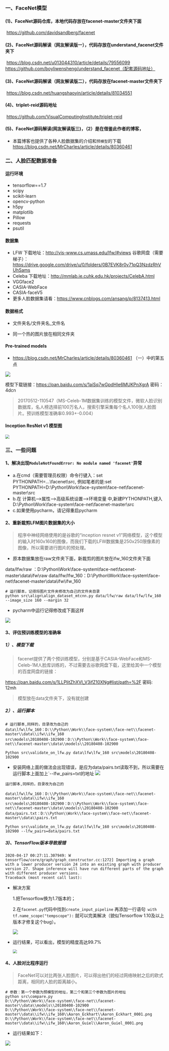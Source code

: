 ### 一、FaceNet模型

#### (1)、FaceNet源码仓库，本地代码存放在facenet-master文件夹下面
​			https://github.com/davidsandberg/facenet

#### (2)、FaceNet源码解读（网友解读版一），代码存放在understand_facenet文件夹下
​			https://blog.csdn.net/u013044310/article/details/79556099
​			https://github.com/boyliwensheng/understand_facenet（配套源码地址）

#### (3)、FaceNet源码解读（网友解读版二），代码存放在facenet-master文件夹下

​			https://blog.csdn.net/huangshaoyin/article/details/81034551

#### (4)、triplet-reid源码地址

​			https://github.com/VisualComputingInstitute/triplet-reid

#### (5)、FaceNet源码解读(网友解读版三)，（2）是在借鉴此作者的博客，
- 本篇博客也提供了各种人脸数据集的介绍和`预模型`的下载
            https://blog.csdn.net/MrCharles/article/details/80360461

### 二、人脸匹配数据准备
#### 运行环境
- tensorflow==1.7
- scipy
- scikit-learn
- opencv-python
- h5py
- matplotlib
- Pillow
- requests
- psutil

#### 数据集
- LFW  下载地址：http://vis-www.cs.umass.edu/lfw/#views  谷歌网盘（需要梯子）：https://drive.google.com/drive/u/0/folders/0B7EVK8r0v71pQ3NzdzRhVUhSams
- Celeba 下载地址：http://mmlab.ie.cuhk.edu.hk/projects/CelebA.html
- VGGface2
- CASIA-WebFace
- CASIA-faceV5
- 更多人脸数据集请看：https://www.cnblogs.com/ansang/p/8137413.html

#### 数据格式
- 文件夹名/文件夹名_文件名

- 同一个热的图片放在相同文件夹

  

#### Pre-trained models

-  https://blog.csdn.net/MrCharles/article/details/80360461  （一）中的第五点

![](https://ae01.alicdn.com/kf/Hbea52004ac754ea7a7883812f23fade2N.png)

模型下载链接：https://pan.baidu.com/s/1aiSq7wGpdHIe6MUKPnXgrA 密码：4dcn

> 20170512-110547（MS-Celeb-1M数据集训练的模型文件，微软人脸识别数据库，名人榜选择前100万名人，搜索引擎采集每个名人100张人脸图片。预训练模型准确率0.993+-0.004）



#### Inception ResNet v1 模型图

<img src="https://ae01.alicdn.com/kf/Hd053b820ced845f58090b433d513c8f3o.png" style="zoom:80%;" />


### 三、一些问题
#### 1、解决出现`ModuleNotFoundError: No module named 'facenet'`异常
- a.在cmd（需要管理员权限）命令行键入：set PYTHONPATH=...\facenet\src, 例如笔者的是:set PYTHONPATH=D:\Python\Work\face-system\face-net\facenet-master\src
- b.在 计算机-->属性-->高级系统设置-->环境变量 中,新建PYTHONPATH,键入 D:\Python\Work\face-system\face-net\facenet-master\src
- c.如果使用pycharm，请记得重启pycharm

#### 2、重新裁剪LFM图片数据集的大小

> 程序中神经网络使用的是谷歌的“inception resnet v1”网络模型，这个模型的输入时160x160的图像，而我们下载的LFW数据集是250x250限像素的图像，所以需要进行图片的预处理。

- 原本数据集放在raw文件夹下面，新裁剪的图片放在ifw_160文件夹下面

data/lfw/raw ：D:\\Python\\Work\\face-system\\face-net\\facenet-master\\data\\ifw\\raw
data/lfw/lfw_160：D:\\Python\\Work\\face-system\\face-net\\facenet-master\\data\\ifw\\ifw_160

```shell
# 运行脚本，记得将图片文件夹修改为自己的文件夹目录
python src\align\align_dataset_mtcnn.py data/lfw/raw data/lfw/lfw_160 --image_size 160 --margin 32
```

- pycharm中运行记得修改成下面这样

![](https://ae01.alicdn.com/kf/H8bfbd1bb2f2b474681a4a92b42731c65U.png)

#### 3、评估预训练模型的准确率

##### 1）、模型下载

> facenet提供了两个预训练模型，分别是基于CASIA-WebFace和MS-Celeb-1M人脸库训练的，不过需要去谷歌网盘下载，这里给其中一个模型的百度网盘的链接：

https://pan.baidu.com/s/1LLPIitZhXVI_V3ifZ10XNg#list/path=%2F 密码: 12mh
> 模型放在data文件夹下，没有就创建

##### 2）、运行脚本

```shell
# 运行脚本,同样的，目录改为自己的
data\lfw\lfw_160：D:\\Python\\Work\\face-system\\face-net\\facenet-master\\data\\ifw\\ifw_160
src\models\20180408-102900：D:\\Python\\Work\\face-system\\face-net\\facenet-master\\data\\models\\20180408-102900

Python src\validate_on_lfw.py data\lfw\lfw_160 src\models\20180408-102900
```
- 安装网络上面的做法会出现错误，是应为data/pairs.txt读取不到，所以需要在运行脚本上面加上`--lfw_pairs=txt的地址
![](https://ae01.alicdn.com/kf/H9f8ff6240a024da4821d07c405654677G.png)

```shell
运行脚本,同样的，目录改为自己的

data\lfw\lfw_160：D:\\Python\\Work\\face-system\\face-net\\facenet-master\\data\\ifw\\ifw_160
src\models\20180408-102900：D:\\Python\\Work\\face-system\\face-net\\facenet-master\\data\\models\\20180408-102900
data/pairs.txt：D:\\Python\\Work\\face-system\\face-net\\facenet-master\\data\\pairs.txt

Python src\validate_on_lfw.py data\lfw\lfw_160 src\models\20180408-102900 --lfw_pairs=data/pairs.txt
```

##### 3)、TensorFlow版本导致报错

```shell
2020-04-17 00:27:11.307949: W tensorflow/core/graph/graph_constructor.cc:1272] Importing a graph with a lower producer version 24 into an existing graph with producer version 27. Shape inference will have run different parts of the graph with different producer versions.
Traceback (most recent call last):
```

- 解决方案

  1.把Tensorflow换为1.7版本的；

  2.在`facenet.py`代码中找到`create_input_pipeline` 再添加一行语句` with tf.name_scope("tempscope"):` 就可以完美解决（貌似Tensorflow 1.10及以上版本才修复这个bug）。

  ![](https://ae01.alicdn.com/kf/H2eb7b8dc5d984ecca4f52703467fb45b0.png)

- 运行结果，可以看出，模型的精度高达99.7%

  <img src="https://ae01.alicdn.com/kf/Hbe49c52d5942488fbed1296a0514254cW.png" style="zoom: 80%;" />

#### 4、人脸对比程序运行

> FaceNet可以对比两张人脸图片，可以得出他们的经过网络映射之后的欧式距离，相同的人脸的距离越小。

```shell
# 参数：第一个参数为预模型的地址，第二个和第三个参数为图片的地址
python src\compare.py 
D:\\Python\\Work\\face-system\\face-net\\facenet-master\\data\\models\\20180408-102900
D:\\Python\\Work\\face-system\\face-net\\facenet-master\\data\\ifw\\ifw_160\\Aaron_Eckhart\\Aaron_Eckhart_0001.png
D:\\Python\\Work\\face-system\\face-net\\facenet-master\\data\\ifw\\ifw_160\\Aaron_Guiel\\Aaron_Guiel_0001.png
```

- 运行结果如下：

![](https://ae01.alicdn.com/kf/H1ee064785b9a455b88ec83ccd54999d06.png)

